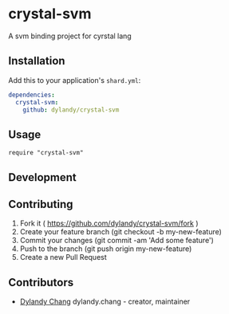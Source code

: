 # crystal-svm

A svm binding project for cyrstal lang
## Installation

Add this to your application's `shard.yml`:

```yaml
dependencies:
  crystal-svm:
    github: dylandy/crystal-svm
```

## Usage

```crystal
require "crystal-svm"
```


## Development


## Contributing

1. Fork it ( https://github.com/dylandy/crystal-svm/fork )
2. Create your feature branch (git checkout -b my-new-feature)
3. Commit your changes (git commit -am 'Add some feature')
4. Push to the branch (git push origin my-new-feature)
5. Create a new Pull Request

## Contributors

- [Dylandy Chang](https://github.com/dylandy) dylandy.chang - creator, maintainer
